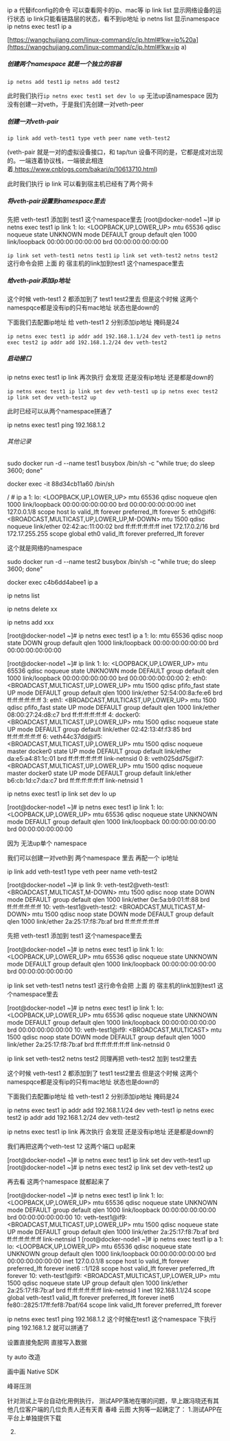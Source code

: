 ip a  代替ifconfig的命令 可以查看网卡的ip、mac等
ip link list 显示网络设备的运行状态  ip link只能看链路层的状态，看不到ip地址
ip netns list 显示namespace
ip netns exec test1 ip a

[https://wangchujiang.com/linux-command/c/ip.html#!kw=ip%20a](https://wangchujiang.com/linux-command/c/ip.html#!kw=ip a)


##### 创建两个namespace 就是一个独立的容器

`ip netns add test1`
`ip netns add test2`

此时我们执行`ip netns exec test1 set dev lo up` 无法up该namespace 因为没有创建一对veth，于是我们先创建一对veth-peer



##### 创建一对veth-pair

`ip link add veth-test1 type veth peer name veth-test2`

(veth-pair 就是一对的虚拟设备接口，和 tap/tun 设备不同的是，它都是成对出现的。一端连着协议栈，一端彼此相连着,https://www.cnblogs.com/bakari/p/10613710.html)

此时我们执行 ip link 可以看到宿主机已经有了两个网卡



##### 将veth-pair设置到namespace里去

先把 veth-test1 添加到 test1 这个namespace里去
[root@docker-node1 ~]# ip netns exec test1 ip link
1: lo: <LOOPBACK,UP,LOWER_UP> mtu 65536 qdisc noqueue state UNKNOWN mode DEFAULT group default qlen 1000
    link/loopback 00:00:00:00:00:00 brd 00:00:00:00:00:00

`ip link set veth-test1 netns test1`
`ip link set veth-test2 netns test2 `
这行命令会把 上面 的 宿主机的link加到test1  这个namespace里去



##### 给veth-pair添加ip地址

这个时候 veth-test1 2 都添加到了 test1 test2里去 但是这个时候 这两个namespqce都是没有ip的只有mac地址 状态也是down的

下面我们去配置ip地址 给 veth-test1 2 分别添加ip地址 掩码是24

`ip netns exec test1 ip addr add 192.168.1.1/24 dev veth-test1`
`ip netns exec test2 ip addr add 192.168.1.2/24 dev veth-test2`



##### 启动接口

ip netns exec test1 ip link 再次执行 会发现 还是没有ip地址 还是都是down的 

`ip netns exec test1 ip link set dev veth-test1 up`
`ip netns exec test2 ip link set dev veth-test2 up`

此时已经可以从两个namespace拼通了

ip netns exec test1 ping 192.168.1.2









###### 其他记录

sudo docker run -d --name test1 busybox /bin/sh -c "while true; do sleep 3600; done"



docker exec -it 88d34cb11a60 /bin/sh

/ # ip a
1: lo: <LOOPBACK,UP,LOWER_UP> mtu 65536 qdisc noqueue qlen 1000
    link/loopback 00:00:00:00:00:00 brd 00:00:00:00:00:00
    inet 127.0.0.1/8 scope host lo
       valid_lft forever preferred_lft forever
5: eth0@if6: <BROADCAST,MULTICAST,UP,LOWER_UP,M-DOWN> mtu 1500 qdisc noqueue
    link/ether 02:42:ac:11:00:02 brd ff:ff:ff:ff:ff:ff
    inet 172.17.0.2/16 brd 172.17.255.255 scope global eth0
       valid_lft forever preferred_lft forever

这个就是网络的namespace





sudo docker run -d --name test2 busybox /bin/sh -c "while true; do sleep 3600; done"

docker exec c4b6dd4abee1 ip a



ip netns list



ip netns  delete xx

ip netns add xxx



[root@docker-node1 ~]# ip netns exec test1 ip a
1: lo: <LOOPBACK> mtu 65536 qdisc noop state DOWN group default qlen 1000
    link/loopback 00:00:00:00:00:00 brd 00:00:00:00:00:00



[root@docker-node1 ~]# ip link
1: lo: <LOOPBACK,UP,LOWER_UP> mtu 65536 qdisc noqueue state UNKNOWN mode DEFAULT group default qlen 1000
    link/loopback 00:00:00:00:00:00 brd 00:00:00:00:00:00
2: eth0: <BROADCAST,MULTICAST,UP,LOWER_UP> mtu 1500 qdisc pfifo_fast state UP mode DEFAULT group default qlen 1000
    link/ether 52:54:00:8a:fe:e6 brd ff:ff:ff:ff:ff:ff
3: eth1: <BROADCAST,MULTICAST,UP,LOWER_UP> mtu 1500 qdisc pfifo_fast state UP mode DEFAULT group default qlen 1000
    link/ether 08:00:27:24:d8:c7 brd ff:ff:ff:ff:ff:ff
4: docker0: <BROADCAST,MULTICAST,UP,LOWER_UP> mtu 1500 qdisc noqueue state UP mode DEFAULT group default
    link/ether 02:42:13:4f:f3:85 brd ff:ff:ff:ff:ff:ff
6: veth44c37dd@if5: <BROADCAST,MULTICAST,UP,LOWER_UP> mtu 1500 qdisc noqueue master docker0 state UP mode DEFAULT group default
    link/ether da:e5:a4:81:1c:01 brd ff:ff:ff:ff:ff:ff link-netnsid 0
8: veth025dd75@if7: <BROADCAST,MULTICAST,UP,LOWER_UP> mtu 1500 qdisc noqueue master docker0 state UP mode DEFAULT group default
    link/ether b6:cb:1d:c7:da:c7 brd ff:ff:ff:ff:ff:ff link-netnsid 1



ip netns exec test1 ip link set dev lo up

[root@docker-node1 ~]# ip netns exec test1 ip link
1: lo: <LOOPBACK,UP,LOWER_UP> mtu 65536 qdisc noqueue state UNKNOWN mode DEFAULT group default qlen 1000
    link/loopback 00:00:00:00:00:00 brd 00:00:00:00:00:00

因为 无法up单个 namespace

我们可以创建一对veth到 两个namespace 里去 再配一个 ip地址

ip link add veth-test1 type veth peer name veth-test2

[root@docker-node1 ~]# ip link
9: veth-test2@veth-test1: <BROADCAST,MULTICAST,M-DOWN> mtu 1500 qdisc noop state DOWN mode DEFAULT group default qlen 1000
    link/ether 0e:5a:b9:01:ff:88 brd ff:ff:ff:ff:ff:ff
10: veth-test1@veth-test2: <BROADCAST,MULTICAST,M-DOWN> mtu 1500 qdisc noop state DOWN mode DEFAULT group default qlen 1000
    link/ether 2a:25:17:f8:7b:af brd ff:ff:ff:ff:ff:ff

先把 veth-test1 添加到 test1 这个namespace里去



[root@docker-node1 ~]# ip netns exec test1 ip link
1: lo: <LOOPBACK,UP,LOWER_UP> mtu 65536 qdisc noqueue state UNKNOWN mode DEFAULT group default qlen 1000
    link/loopback 00:00:00:00:00:00 brd 00:00:00:00:00:00

ip link set veth-test1 netns test1  这行命令会把 上面 的 宿主机的link加到test1  这个namespace里去



[root@docker-node1 ~]# ip netns exec test1 ip link
1: lo: <LOOPBACK,UP,LOWER_UP> mtu 65536 qdisc noqueue state UNKNOWN mode DEFAULT group default qlen 1000
    link/loopback 00:00:00:00:00:00 brd 00:00:00:00:00:00
10: veth-test1@if9: <BROADCAST,MULTICAST> mtu 1500 qdisc noop state DOWN mode DEFAULT group default qlen 1000
    link/ether 2a:25:17:f8:7b:af brd ff:ff:ff:ff:ff:ff link-netnsid 0



ip link set veth-test2 netns test2 同理再把 veth-test2 加到 test2里去



这个时候 veth-test1 2 都添加到了 test1 test2里去 但是这个时候 这两个namespqce都是没有ip的只有mac地址 状态也是down的

下面我们去配置ip地址 给 veth-test1 2 分别添加ip地址 掩码是24

ip netns exec test1 ip addr add 192.168.1.1/24 dev veth-test1
ip netns exec test2 ip addr add 192.168.1.2/24 dev veth-test2

ip netns exec test1 ip link 再次执行 会发现 还是没有ip地址 还是都是down的 

我们再把这两个veth-test 12 这两个端口 up起来

[root@docker-node1 ~]# ip netns exec test1 ip link set dev veth-test1 up
[root@docker-node1 ~]# ip netns exec test2 ip link set dev veth-test2 up



再去看 这两个namespace 就都起来了



[root@docker-node1 ~]# ip netns exec test1 ip link
1: lo: <LOOPBACK,UP,LOWER_UP> mtu 65536 qdisc noqueue state UNKNOWN mode DEFAULT group default qlen 1000
    link/loopback 00:00:00:00:00:00 brd 00:00:00:00:00:00
10: veth-test1@if9: <BROADCAST,MULTICAST,UP,LOWER_UP> mtu 1500 qdisc noqueue state UP mode DEFAULT group default qlen 1000
    link/ether 2a:25:17:f8:7b:af brd ff:ff:ff:ff:ff:ff link-netnsid 1
[root@docker-node1 ~]# ip netns exec test1 ip a
1: lo: <LOOPBACK,UP,LOWER_UP> mtu 65536 qdisc noqueue state UNKNOWN group default qlen 1000
    link/loopback 00:00:00:00:00:00 brd 00:00:00:00:00:00
    inet 127.0.0.1/8 scope host lo
       valid_lft forever preferred_lft forever
    inet6 ::1/128 scope host
       valid_lft forever preferred_lft forever
10: veth-test1@if9: <BROADCAST,MULTICAST,UP,LOWER_UP> mtu 1500 qdisc noqueue state UP group default qlen 1000
    link/ether 2a:25:17:f8:7b:af brd ff:ff:ff:ff:ff:ff link-netnsid 1
    inet 192.168.1.1/24 scope global veth-test1
       valid_lft forever preferred_lft forever
    inet6 fe80::2825:17ff:fef8:7baf/64 scope link
       valid_lft forever preferred_lft forever





ip netns exec test1 ping 192.168.1.2  这个时候在test1 这个namespace 下执行 ping 192.168.1.2 就可以拼通了







设置直接免配网 直接写入数据

ty auto 改造



画中画 Native SDK 

峰哥压测





针对测试上平台自动化用例执行， 测试APP落地在哪的问题，早上跟冯晓还有其他几位客户端的几位负责人还有天青 春峰 云图 大狗等一起确定了：
1.测试APP在平台上单独提供下载

2.

